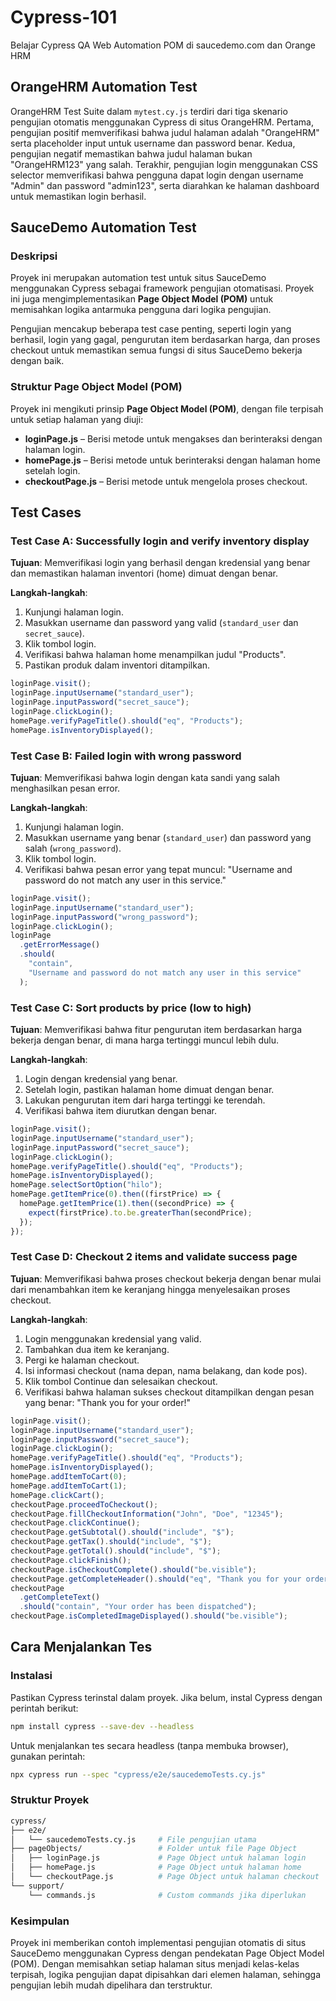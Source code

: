 # Cypress-101

Belajar Cypress QA Web Automation POM di saucedemo.com dan Orange HRM

## OrangeHRM Automation Test

OrangeHRM Test Suite dalam `mytest.cy.js` terdiri dari tiga skenario pengujian otomatis menggunakan Cypress di situs OrangeHRM. Pertama, pengujian positif memverifikasi bahwa judul halaman adalah "OrangeHRM" serta placeholder input untuk username dan password benar. Kedua, pengujian negatif memastikan bahwa judul halaman bukan "OrangeHRM123" yang salah. Terakhir, pengujian login menggunakan CSS selector memverifikasi bahwa pengguna dapat login dengan username "Admin" dan password "admin123", serta diarahkan ke halaman dashboard untuk memastikan login berhasil.

## SauceDemo Automation Test

### Deskripsi

Proyek ini merupakan automation test untuk situs SauceDemo menggunakan Cypress sebagai framework pengujian otomatisasi. Proyek ini juga mengimplementasikan **Page Object Model (POM)** untuk memisahkan logika antarmuka pengguna dari logika pengujian.

Pengujian mencakup beberapa test case penting, seperti login yang berhasil, login yang gagal, pengurutan item berdasarkan harga, dan proses checkout untuk memastikan semua fungsi di situs SauceDemo bekerja dengan baik.

### Struktur Page Object Model (POM)

Proyek ini mengikuti prinsip **Page Object Model (POM)**, dengan file terpisah untuk setiap halaman yang diuji:

- **loginPage.js** – Berisi metode untuk mengakses dan berinteraksi dengan halaman login.
- **homePage.js** – Berisi metode untuk berinteraksi dengan halaman home setelah login.
- **checkoutPage.js** – Berisi metode untuk mengelola proses checkout.

## Test Cases

### Test Case A: Successfully login and verify inventory display

**Tujuan**: Memverifikasi login yang berhasil dengan kredensial yang benar dan memastikan halaman inventori (home) dimuat dengan benar.

**Langkah-langkah**:

1. Kunjungi halaman login.
2. Masukkan username dan password yang valid (`standard_user` dan `secret_sauce`).
3. Klik tombol login.
4. Verifikasi bahwa halaman home menampilkan judul "Products".
5. Pastikan produk dalam inventori ditampilkan.

```javascript
loginPage.visit();
loginPage.inputUsername("standard_user");
loginPage.inputPassword("secret_sauce");
loginPage.clickLogin();
homePage.verifyPageTitle().should("eq", "Products");
homePage.isInventoryDisplayed();
```

### Test Case B: Failed login with wrong password

**Tujuan**: Memverifikasi bahwa login dengan kata sandi yang salah menghasilkan pesan error.

**Langkah-langkah**:

1. Kunjungi halaman login.
2. Masukkan username yang benar (`standard_user`) dan password yang salah (`wrong_password`).
3. Klik tombol login.
4. Verifikasi bahwa pesan error yang tepat muncul: "Username and password do not match any user in this service."

```javascript
loginPage.visit();
loginPage.inputUsername("standard_user");
loginPage.inputPassword("wrong_password");
loginPage.clickLogin();
loginPage
  .getErrorMessage()
  .should(
    "contain",
    "Username and password do not match any user in this service"
  );
```

### Test Case C: Sort products by price (low to high)

**Tujuan**: Memverifikasi bahwa fitur pengurutan item berdasarkan harga bekerja dengan benar, di mana harga tertinggi muncul lebih dulu.

**Langkah-langkah**:

1. Login dengan kredensial yang benar.
2. Setelah login, pastikan halaman home dimuat dengan benar.
3. Lakukan pengurutan item dari harga tertinggi ke terendah.
4. Verifikasi bahwa item diurutkan dengan benar.

```javascript
loginPage.visit();
loginPage.inputUsername("standard_user");
loginPage.inputPassword("secret_sauce");
loginPage.clickLogin();
homePage.verifyPageTitle().should("eq", "Products");
homePage.isInventoryDisplayed();
homePage.selectSortOption("hilo");
homePage.getItemPrice(0).then((firstPrice) => {
  homePage.getItemPrice(1).then((secondPrice) => {
    expect(firstPrice).to.be.greaterThan(secondPrice);
  });
});
```

### Test Case D: Checkout 2 items and validate success page

**Tujuan**: Memverifikasi bahwa proses checkout bekerja dengan benar mulai dari menambahkan item ke keranjang hingga menyelesaikan proses checkout.

**Langkah-langkah**:

1. Login menggunakan kredensial yang valid.
2. Tambahkan dua item ke keranjang.
3. Pergi ke halaman checkout.
4. Isi informasi checkout (nama depan, nama belakang, dan kode pos).
5. Klik tombol Continue dan selesaikan checkout.
6. Verifikasi bahwa halaman sukses checkout ditampilkan dengan pesan yang benar: "Thank you for your order!"

```javascript
loginPage.visit();
loginPage.inputUsername("standard_user");
loginPage.inputPassword("secret_sauce");
loginPage.clickLogin();
homePage.verifyPageTitle().should("eq", "Products");
homePage.isInventoryDisplayed();
homePage.addItemToCart(0);
homePage.addItemToCart(1);
homePage.clickCart();
checkoutPage.proceedToCheckout();
checkoutPage.fillCheckoutInformation("John", "Doe", "12345");
checkoutPage.clickContinue();
checkoutPage.getSubtotal().should("include", "$");
checkoutPage.getTax().should("include", "$");
checkoutPage.getTotal().should("include", "$");
checkoutPage.clickFinish();
checkoutPage.isCheckoutComplete().should("be.visible");
checkoutPage.getCompleteHeader().should("eq", "Thank you for your order!");
checkoutPage
  .getCompleteText()
  .should("contain", "Your order has been dispatched");
checkoutPage.isCompletedImageDisplayed().should("be.visible");
```

## Cara Menjalankan Tes

### Instalasi

Pastikan Cypress terinstal dalam proyek. Jika belum, instal Cypress dengan perintah berikut:

```bash
npm install cypress --save-dev --headless
```

Untuk menjalankan tes secara headless (tanpa membuka browser), gunakan perintah:

````bash
npx cypress run --spec "cypress/e2e/saucedemoTests.cy.js"
````


### Struktur Proyek

```bash
cypress/
├── e2e/
│   └── saucedemoTests.cy.js     # File pengujian utama
├── pageObjects/                 # Folder untuk file Page Object
│   ├── loginPage.js             # Page Object untuk halaman login
│   ├── homePage.js              # Page Object untuk halaman home
│   └── checkoutPage.js          # Page Object untuk halaman checkout
└── support/
    └── commands.js              # Custom commands jika diperlukan

````

### Kesimpulan

Proyek ini memberikan contoh implementasi pengujian otomatis di situs SauceDemo menggunakan Cypress dengan pendekatan Page Object Model (POM). Dengan memisahkan setiap halaman situs menjadi kelas-kelas terpisah, logika pengujian dapat dipisahkan dari elemen halaman, sehingga pengujian lebih mudah dipelihara dan terstruktur.
